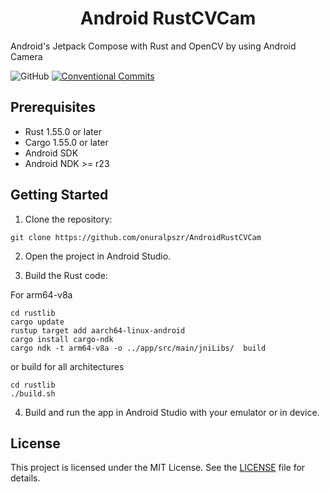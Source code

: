 <h1 align="center">Android RustCVCam</h1>

Android's Jetpack Compose with Rust and OpenCV by using Android Camera

<p>
  <img alt="GitHub" src="https://img.shields.io/github/license/onuralpszr/AndroidRustCVCam">
  <a href="https://conventionalcommits.org"><img alt="Conventional Commits" src="https://img.shields.io/badge/Conventional%20Commit-1.0.0-FE5196?logo=conventionalcommits&logoColor=white"></a>
</p>


## Prerequisites

- Rust 1.55.0 or later
- Cargo 1.55.0 or later
- Android SDK
- Android NDK >= r23

## Getting Started

1. Clone the repository:

```console
git clone https://github.com/onuralpszr/AndroidRustCVCam
```

2. Open the project in Android Studio.

3. Build the Rust code:

For arm64-v8a

```console
cd rustlib
cargo update
rustup target add aarch64-linux-android
cargo install cargo-ndk
cargo ndk -t arm64-v8a -o ../app/src/main/jniLibs/  build
```

or build for all architectures

```console
cd rustlib
./build.sh
```

4. Build and run the app in Android Studio with your emulator or in device.


## License

This project is licensed under the MIT License. See the [LICENSE](LICENSE) file for details.
